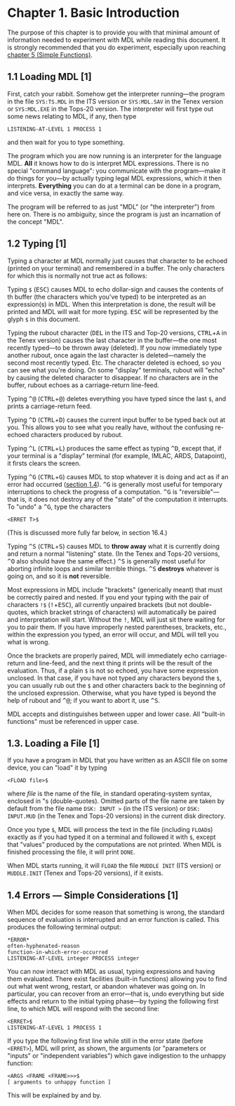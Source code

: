 # Chapter 1. Basic Introduction

The purpose of this chapter is to provide you with that minimal amount 
of information needed to experiment with MDL while reading this 
document. It is strongly recommended that you do experiment, 
especially upon reaching [chapter 5 (Simple 
Functions)](5-simple-functions.markdown).

## 1.1 Loading MDL [1]

First, catch your rabbit. Somehow get the interpreter running—the 
program in the file `SYS:TS.MDL` in the ITS version or `SYS:MDL.SAV` 
in the Tenex version or `SYS:MDL.EXE` in the Tops-20 version. The 
interpreter will first type out some news relating to MDL, if any, 
then type

```no-highlight
LISTENING-AT-LEVEL 1 PROCESS 1
```

and then wait for you to type something.

The program which you are now running is an interpreter for the 
language MDL. **All** it knows how to do is interpret MDL expressions. 
There is no special "command language": you communicate with the 
program—make it do things for you—by actually typing legal MDL 
expressions, which it then interprets. **Everything** you can do at a 
terminal can be done in a program, and vice versa, in exactly the same 
way.

The program will be referred to as just "MDL" (or "the interpreter") 
from here on. There is no ambiguity, since the program is just an 
incarnation of the concept "MDL".

## 1.2 Typing [1]

Typing a character at MDL normally just causes that character to be 
echoed (printed on your terminal) and remembered in a buffer. The only 
characters for which this is normally not true act as follows:

Typing `$` (<kbd>ESC</kbd>) causes MDL to echo dollar-sign and causes 
the contents of th buffer (the characters which you've typed) to be 
interpreted as an expression(s) in MDL. When this interpretation is 
done, the result will be printed and MDL will wait for more typing. 
<kbd>ESC</kbd> will be represented by the glyph `$` in this document.

Typing the rubout character (<kbd>DEL</kbd> in the ITS and Top-20 
versions, <kbd>CTRL</kbd>+<kbd>A</kbd> in the Tenex version) causes 
the last character in the buffer—the one most recently typed—to be 
thrown away (deleted). If you now immediately type another rubout, 
once again the last character is deleted—namely the second most 
recently typed. Etc. The character deleted is echoed, so you can see 
what you're doing. On some "display" terminals, rubout will "echo" by 
causing the deleted character to disappear. If no characters are in 
the buffer, rubout echoes as a carriage-return line-feed.

Typing <kbd>^@</kbd> (<kbd>CTRL</kbd>+<kbd>@</kbd>) deletes everything 
you have typed since the last `$`, and prints a carriage-return feed.

Typing <kbd>^D</kbd> (<kbd>CTRL</kbd>+<kbd>D</kbd>) causes the current 
input buffer to be typed back out at you. This allows you to see what 
you really have, without the confusing re-echoed characters produced 
by rubout.

Typing <kbd>^L</kbd> (<kbd>CTRL</kbd>+<kbd>L</kbd>) produces the same 
effect as typing <kbd>^D</kbd>, except that, if your terminal is a 
"display" terminal (for example, IMLAC, ARDS, Datapoint), it firsts 
clears the screen.

Typing <kbd>^G</kbd> (<kbd>CTRL</kbd>+<kbd>G</kbd>) causes MDL to stop 
whatever it is doing and act as if an error had occurred ([section 
1.4](#14-errors-simple-considerations-1)). <kbd>^G</kbd> is generally 
most useful for temporary interruptions to check the progress of a 
computation. <kbd>^G</kbd> is "reversible"—that is, it does not 
destroy any of the "state" of the computation it interrupts. To "undo" 
a <kbd>^G</kbd>, type the characters

```no-highlight
<ERRET T>$
```

(This is discussed more fully far below, in section 16.4.)

Typing <kbd>^S</kbd> (<kbd>CTRL</kbd>+<kbd>S</kbd>) causes MDL to 
**throw away** what it is currently doing and return a normal 
"listening" state. (In the Tenex and Tops-20 versions, <kbd>^O</kbd> 
also should have the same effect.) <kbd>^S</kbd> is generally most 
useful for aborting infinite loops and similar terrible things. 
<kbd>^S</kbd> **destroys** whatever is going on, and so it is **not** 
reversible.

Most expressions in MDL include "brackets" (generically meant) that 
must be correctly paired and nested. If you end your typing with the 
pair of characters `!$` (<kbd>!</kbd>+<kbd>ESC</kbd>), all currently 
unpaired brackets (but not double-quotes, which bracket strings of 
characters) will automatically be paired and interpretation will 
start. Without the <kbd>!</kbd>, MDL will just sit there waiting for 
you to pair them. If you have improperly nested parentheses, brackets, 
etc., within the expression you typed, an error will occur, and MDL 
will tell you what is wrong.

Once the brackets are properly paired, MDL will immediately echo 
carriage-return and line-feed, and the next thing it prints will be 
the result of the evaluation. Thus, if a plain `$` is not so echoed, 
you have some expression unclosed. In that case, if you have not typed 
any characters beyond the `$`, you can usually rub out the `$` and 
other characters back to the beginning of the unclosed expression. 
Otherwise, what you have typed is beyond the help of rubout and 
<kbd>^@</kbd>; if you want to abort it, use <kbd>^S</kbd>.

MDL accepts and distinguishes between upper and lower case. All 
"built-in functions" must be referenced in upper case.


## 1.3. Loading a File [1]

If you have a program in MDL that you have written as an ASCII file on 
some device, you can "load" it by typing

```no-highlight
<FLOAD file>$
```

where *file* is the name of the file, in standard operating-system 
syntax, enclosed in "s (double-quotes). Omitted parts of the file name 
are taken by default from the file name `DSK: INPUT >` (in the ITS 
version) or `DSK: INPUT.MUD` (in the Tenex and Tops-20 versions) in 
the current disk directory.

Once you type `$`, MDL will process the text in the file (including 
`FLOAD`s) exactly as if you had typed it on a terminal and followed it 
with `$`, except that "values" produced by the computations are not 
printed. When MDL is finished processing the file, it will print 
`DONE`.

When MDL starts running, it will `FLOAD` the file `MUDDLE INIT` (ITS 
version) or `MUDDLE.INIT` (Tenex and Tops-20 versions), if it exists.


## 1.4 Errors — Simple Considerations [1]

When MDL decides for some reason that something is wrong, the standard 
sequence of evaluation is interrupted and an error function is called. 
This produces the following terminal output:

```no-highlight
*ERROR*
often-hyphenated-reason
function-in-which-error-occurred
LISTENING-AT-LEVEL integer PROCESS integer
```

You can now interact with MDL as usual, typing expressions and having 
them evaluated. There exist facilities (built-in functions) allowing 
you to find out what went wrong, restart, or abandon whatever was 
going on. In particular, you can recover from an error—that is, undo 
everything but side effects and return to the initial typing phase—by 
typing the following first line, to which MDL will respond with the 
second line:

```no-highlight
<ERRET>$
LISTENING-AT-LEVEL 1 PROCESS 1
```

If you type the following first line while still in the error state 
(before `<ERRET>`), MDL will print, as shown, the arguments (or 
"parameters or "inputs" or "independent variables") which gave 
indigestion to the unhappy function:

```no-highlight
<ARGS <FRAME <FRAME>>>$
[ arguments to unhappy function ]
```

This will be explained by and by.
